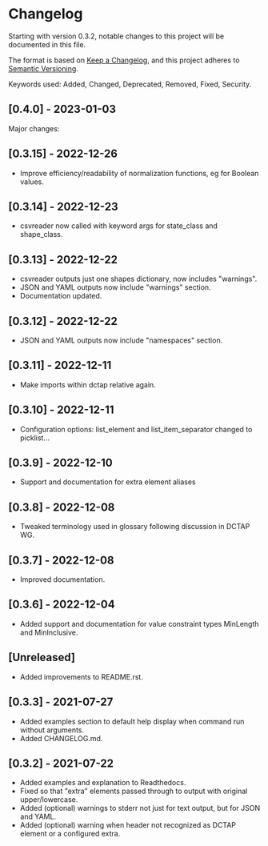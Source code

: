 # Changelog
Starting with version 0.3.2, notable changes to this project will be documented in this file.

The format is based on [Keep a Changelog](https://keepachangelog.com/en/1.0.0/),
and this project adheres to [Semantic Versioning](https://semver.org/spec/v2.0.0.html).

Keywords used: Added, Changed, Deprecated, Removed, Fixed, Security.

## [0.4.0] - 2023-01-03

Major changes:

## [0.3.15] - 2022-12-26
- Improve efficiency/readability of normalization functions, eg for Boolean values.

## [0.3.14] - 2022-12-23
- csvreader now called with keyword args for state_class and shape_class.

## [0.3.13] - 2022-12-22
- csvreader outputs just one shapes dictionary, now includes "warnings".
- JSON and YAML outputs now include "warnings" section.
- Documentation updated.

## [0.3.12] - 2022-12-22
- JSON and YAML outputs now include "namespaces" section.

## [0.3.11] - 2022-12-11
- Make imports within dctap relative again.

## [0.3.10] - 2022-12-11
- Configuration options: list_element and list_item_separator changed to picklist...

## [0.3.9] - 2022-12-10
- Support and documentation for extra element aliases

## [0.3.8] - 2022-12-08
- Tweaked terminology used in glossary following discussion in DCTAP WG.

## [0.3.7] - 2022-12-08
- Improved documentation.

## [0.3.6] - 2022-12-04
- Added support and documentation for value constraint types MinLength and MinInclusive.

## [Unreleased]
- Added improvements to README.rst.

## [0.3.3] - 2021-07-27
- Added examples section to default help display when command run without arguments.
- Added CHANGELOG.md.

## [0.3.2] - 2021-07-22
- Added examples and explanation to Readthedocs.
- Fixed so that "extra" elements passed through to output with original upper/lowercase.
- Added (optional) warnings to stderr not just for text output, but for JSON and YAML.
- Added (optional) warning when header not recognized as DCTAP element or a configured extra.
